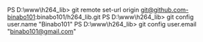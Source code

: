 PS D:\www\h264_lib> git remote set-url origin git@github.com-binabo101:binabo101/h264_lib.git
PS D:\www\h264_lib> git config user.name "Binabo101"
PS D:\www\h264_lib> git config user.email "binabo101@gmail.com"